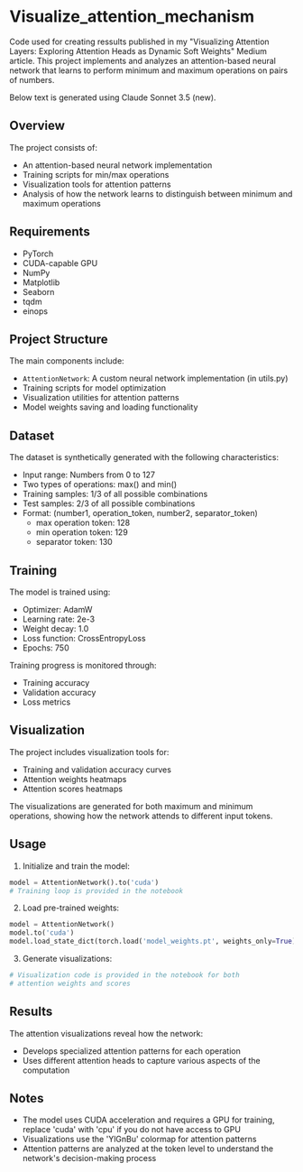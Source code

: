 # Visualize_attention_mechanism
Code used for creating ressults published in my "Visualizing Attention Layers: Exploring Attention Heads as Dynamic Soft Weights" Medium article.
This project implements and analyzes an attention-based neural network that learns to perform minimum and maximum operations on pairs of numbers.

Below text is generated using Claude Sonnet 3.5 (new).
## Overview

The project consists of:
- An attention-based neural network implementation
- Training scripts for min/max operations
- Visualization tools for attention patterns
- Analysis of how the network learns to distinguish between minimum and maximum operations

## Requirements

- PyTorch
- CUDA-capable GPU
- NumPy
- Matplotlib
- Seaborn
- tqdm
- einops

## Project Structure

The main components include:
- `AttentionNetwork`: A custom neural network implementation (in utils.py)
- Training scripts for model optimization
- Visualization utilities for attention patterns
- Model weights saving and loading functionality

## Dataset

The dataset is synthetically generated with the following characteristics:
- Input range: Numbers from 0 to 127
- Two types of operations: max() and min()
- Training samples: 1/3 of all possible combinations
- Test samples: 2/3 of all possible combinations
- Format: (number1, operation_token, number2, separator_token)
  - max operation token: 128
  - min operation token: 129
  - separator token: 130

## Training

The model is trained using:
- Optimizer: AdamW
- Learning rate: 2e-3
- Weight decay: 1.0
- Loss function: CrossEntropyLoss
- Epochs: 750

Training progress is monitored through:
- Training accuracy
- Validation accuracy
- Loss metrics

## Visualization

The project includes visualization tools for:
- Training and validation accuracy curves
- Attention weights heatmaps
- Attention scores heatmaps

The visualizations are generated for both maximum and minimum operations, showing how the network attends to different input tokens.

## Usage

1. Initialize and train the model:
```python
model = AttentionNetwork().to('cuda')
# Training loop is provided in the notebook
```

2. Load pre-trained weights:
```python
model = AttentionNetwork()
model.to('cuda')
model.load_state_dict(torch.load('model_weights.pt', weights_only=True))
```

3. Generate visualizations:
```python
# Visualization code is provided in the notebook for both
# attention weights and scores
```

## Results

The attention visualizations reveal how the network:
- Develops specialized attention patterns for each operation
- Uses different attention heads to capture various aspects of the computation

## Notes

- The model uses CUDA acceleration and requires a GPU for training, replace 'cuda' with 'cpu' if you do not have access to GPU
- Visualizations use the 'YlGnBu' colormap for attention patterns
- Attention patterns are analyzed at the token level to understand the network's decision-making process
